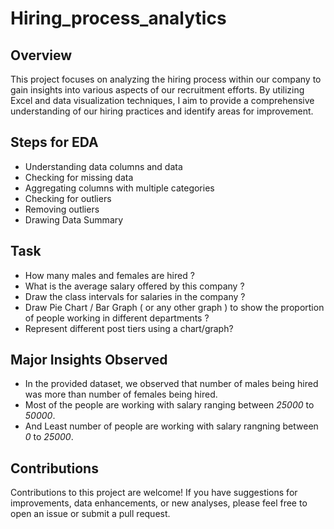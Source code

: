 # Hiring_process_analytics

## Overview

This project focuses on analyzing the hiring process within our company to gain insights into various aspects of our recruitment efforts. By utilizing Excel and data visualization techniques, I aim to provide a comprehensive understanding of our hiring practices and identify areas for improvement.

## Steps for EDA 
* Understanding data columns and data
* Checking for missing data
* Aggregating columns with multiple categories
* Checking for outliers
* Removing outliers
* Drawing Data Summary

## Task

* How many males and females are hired ?
* What is the average salary offered by this company ?
* Draw the class intervals for salaries in the company ?
* Draw Pie Chart / Bar Graph ( or any other graph ) to show the proportion of people working in different departments ?
* Represent different post tiers using a chart/graph?

## Major Insights Observed

* In the provided dataset, we observed that number of males being hired was more than number of females being hired.
* Most of the people are working with salary ranging between *25000* to *50000*.
* And Least number of people are working with salary rangning between *0* to *25000*.

## Contributions

Contributions to this project are welcome! If you have suggestions for improvements, data enhancements, or new analyses, please feel free to open an issue or submit a pull request.  
